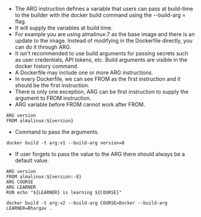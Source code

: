 * The ARG instruction defines a variable that users can pass at build-time to the builder with the docker build command using the --build-arg <varname>=<value> flag.
* It will supply the variables at build time.
* For example you are using almalinux:7 as the base image and there is an update to the image. Instead of modifying in the Dockerfile directly, you can do it through ARG.
* It isn't recommended to use build arguments for passing secrets such as user credentials, API tokens, etc. Build arguments are visible in the docker history command.
* A Dockerfile may include one or more ARG instructions. 
* In every Dockerfile, we can see FROM as the first instruction and it should be the first instruction.
* There is only one exception, ARG can be first instruction to supply the argument to FROM instruction.
* ARG variable before FROM cannot work after FROM.
```
ARG version
FROM almalinux:${version}
```
* Command to pass the arguments.
```
docker build -t arg:v1 --build-arg version=8
```
* If user forgets to pass the value to the ARG there should always be a default value.
```
ARG version
FROM almalinux:${version:-8}
ARG COURSE
ARG LEARNER
RUN echo "${LEARNER} is learning ${COURSE}"
```
```
docker build -t arg:v2 --build-arg COURSE=Docker --build-arg LEARNER=Bhargav .
```